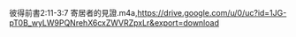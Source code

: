 彼得前書2:11-3:7 寄居者的見證.m4a,https://drive.google.com/u/0/uc?id=1JG-pT0B_wyLW9PQNrehX6cxZWVRZpxLr&export=download